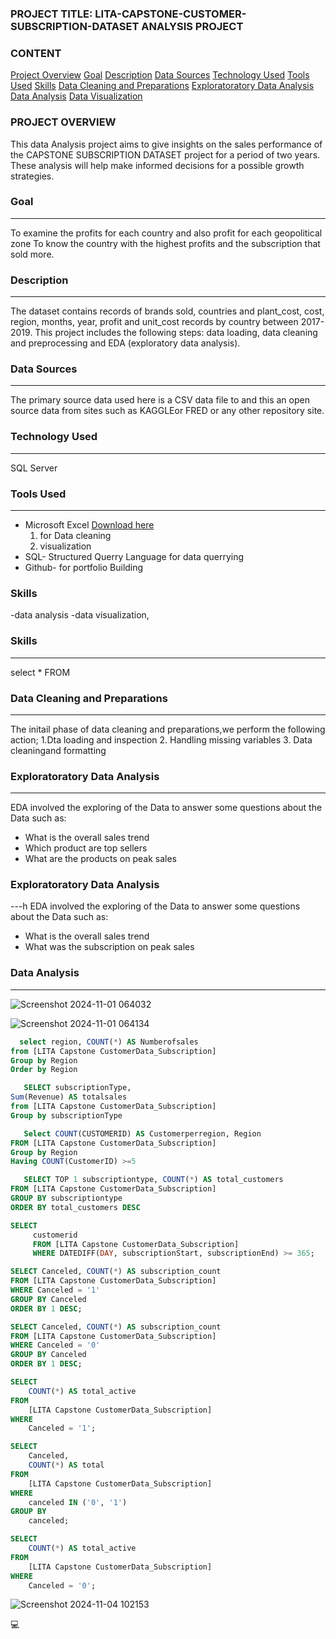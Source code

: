 ### PROJECT TITLE: LITA-CAPSTONE-CUSTOMER-SUBSCRIPTION-DATASET ANALYSIS PROJECT

### CONTENT

[Project Overview](#Project-Overview)
[Goal](#goal)
[Description](#Description)
[Data Sources](#Data-Sources)
[Technology Used](#Technology-Used)
[Tools Used](#Tools-Used)
[Skills](#Skills)
[Data Cleaning and Preparations](#Data-Cleaning-and-Preparations)
[Exploratoratory Data Analysis](#Exploratoratory-Data-Analysis)
[Data Analysis](#Data-Analysis)
[Data Visualization](#Data-Visualization)

### PROJECT OVERVIEW

This data Analysis project aims to give insights on the sales performance of the CAPSTONE SUBSCRIPTION DATASET
project for a period of two years. These analysis will help make informed decisions for a possible growth strategies.

### Goal
---
To examine the profits for each country and also profit for each geopolitical zone
To know the country with the highest profits and the subscription that sold more.


### Description
---
The dataset contains records of brands sold, countries and plant_cost, cost, region, months, year, profit and unit_cost records by country between 2017-2019. This project includes the following steps: data loading, data cleaning and preprocessing and EDA (exploratory data analysis).

### Data Sources
---
The primary source data used here is a CSV data file to and this an open source data from sites such as KAGGLEor FRED or any other repository site.

### Technology Used
---
SQL Server

### Tools Used
---
- Microsoft Excel [Download here](https://www.microsoft.com)
     1. for Data cleaning
     2. visualization
- SQL- Structured Querry Language for data querrying
- Github- for portfolio Building

### Skills 
  -data analysis 
  -data visualization, 


### Skills 
---
  select 
  *
  FROM
    

### Data Cleaning and Preparations
---
The initail phase of data cleaning and preparations,we perform the following action;
1.Dta loading and inspection
2. Handling missing variables
3. Data cleaningand formatting

### Exploratoratory Data Analysis
---
EDA involved the exploring of the Data to answer some questions about the Data such as:
 - What is the overall sales trend
 - Which product are top sellers
 - What are the products on peak sales

### Exploratoratory Data Analysis
---h
EDA involved the exploring of the Data to answer some questions about the Data such as:
 - What is the overall sales trend
 - What was the subscription on peak sales

### Data Analysis
---

![Screenshot 2024-11-01 064032](https://github.com/user-attachments/assets/a0d5d6cc-a706-469e-974e-25fe77621790)

![Screenshot 2024-11-01 064134](https://github.com/user-attachments/assets/cd1881a5-6db7-4a1b-a658-a3ccdb2e2acb)

```SQL
  select region, COUNT(*) AS Numberofsales
from [LITA Capstone CustomerData_Subscription]
Group by Region
Order by Region
```

```SQL
   SELECT subscriptionType,
Sum(Revenue) AS totalsales
from [LITA Capstone CustomerData_Subscription]
Group by subscriptionType
```

```SQL
   Select COUNT(CUSTOMERID) AS Customerperregion, Region 
FROM [LITA Capstone CustomerData_Subscription]
Group by Region
Having COUNT(CustomerID) >=5
```

```SQL
   SELECT TOP 1 subscriptiontype, COUNT(*) AS total_customers
FROM [LITA Capstone CustomerData_Subscription]
GROUP BY subscriptiontype
ORDER BY total_customers DESC
```

```SQL
SELECT
     customerid
     FROM [LITA Capstone CustomerData_Subscription]
     WHERE DATEDIFF(DAY, subscriptionStart, subscriptionEnd) >= 365;
```

```SQL
SELECT Canceled, COUNT(*) AS subscription_count
FROM [LITA Capstone CustomerData_Subscription]
WHERE Canceled = '1' 
GROUP BY Canceled
ORDER BY 1 DESC;
```

```SQL
SELECT Canceled, COUNT(*) AS subscription_count
FROM [LITA Capstone CustomerData_Subscription]
WHERE Canceled = '0' 
GROUP BY Canceled
ORDER BY 1 DESC;
```

```SQL
SELECT 
    COUNT(*) AS total_active
FROM 
    [LITA Capstone CustomerData_Subscription]
WHERE 
    Canceled = '1';
```

```SQL
SELECT 
    Canceled,
    COUNT(*) AS total
FROM 
    [LITA Capstone CustomerData_Subscription]
WHERE 
    canceled IN ('0', '1')
GROUP BY 
    canceled;
```

```SQL
SELECT 
    COUNT(*) AS total_active
FROM 
    [LITA Capstone CustomerData_Subscription]
WHERE 
    Canceled = '0';
```

![Screenshot 2024-11-04 102153](https://github.com/user-attachments/assets/805319a1-cfbd-4b84-b850-37d702d0c647)

💻


